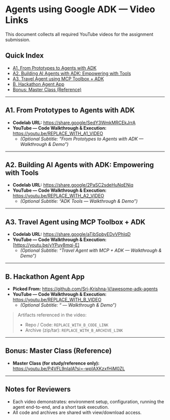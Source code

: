 # Agents using Google ADK — Video Links

This document collects all required YouTube videos for the assignment submission.

## Quick Index
- [A1. From Prototypes to Agents with ADK](#a1-from-prototypes-to-agents-with-adk)
- [A2. Building AI Agents with ADK: Empowering with Tools](#a2-building-ai-agents-with-adk-empowering-with-tools)
- [A3. Travel Agent using MCP Toolbox + ADK](#a3-travel-agent-using-mcp-toolbox--adk)
- [B. Hackathon Agent App](#b-hackathon-agent-app)
- [Bonus: Master Class (Reference)](#bonus-master-class-reference)

---

## A1. From Prototypes to Agents with ADK
- **Codelab URL:** https://share.google/SedY3WmkMRCEkJrrA  
- **YouTube — Code Walkthrough & Execution:** https://youtu.be/REPLACE_WITH_A1_VIDEO  
  - *(Optional Subtitle: “From Prototypes to Agents with ADK — Walkthrough & Demo”)*

---

## A2. Building AI Agents with ADK: Empowering with Tools
- **Codelab URL:** https://share.google/2PaSC2sdeHuNqENjq  
- **YouTube — Code Walkthrough & Execution:** https://youtu.be/REPLACE_WITH_A2_VIDEO  
  - *(Optional Subtitle: “ADK Tools — Walkthrough & Demo”)*
---

## A3. Travel Agent using MCP Toolbox + ADK
- **Codelab URL:** https://share.google/aTibSpbyEDvVPhIqD  
- **YouTube — Code Walkthrough & Execution:** [https://youtu.be/yYPuy8mqj-E] 
  - *(Optional Subtitle: “Travel Agent with MCP + ADK — Walkthrough & Demo”)*
---

## B. Hackathon Agent App
- **Picked From:** https://github.com/Sri-Krishna-V/awesome-adk-agents  
- **YouTube — Code Walkthrough & Execution:** https://youtu.be/REPLACE_WITH_B_VIDEO  
  - *(Optional Subtitle: “<Project Name> — Walkthrough & Demo”)*

> Artifacts referenced in the video:
> - Repo / Code: `REPLACE_WITH_B_CODE_LINK`
> - Archive (zip/tar): `REPLACE_WITH_B_ARCHIVE_LINK`

---

## Bonus: Master Class (Reference)
- **Master Class (for study/reference only):** https://youtu.be/P4VFL9nIaIA?si=-wpIAXKzxfHiM0ZL

---

## Notes for Reviewers
- Each video demonstrates: environment setup, configuration, running the agent end-to-end, and a short task execution.
- All code and archives are shared with view/download access.
